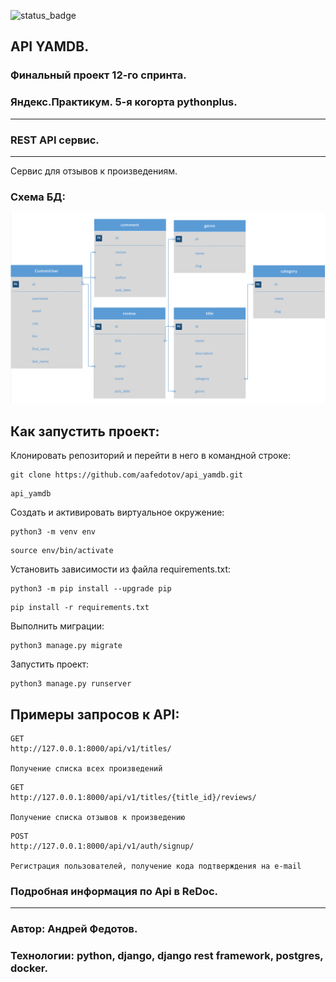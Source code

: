 ![status_badge](https://github.com/aafedotov/yamdb_final/actions/workflows/yamdb_workflow.yml/badge.svg)

## API YAMDB.
### Финальный проект 12-го спринта.
### Яндекс.Практикум. 5-я когорта pythonplus.
___
### REST API сервис.

___
Сервис для отзывов к произведениям.

### Схема БД:
![img.png](img.png)

## Как запустить проект:

Клонировать репозиторий и перейти в него в командной строке:

```
git clone https://github.com/aafedotov/api_yamdb.git
```

```
api_yamdb
```

Cоздать и активировать виртуальное окружение:

```
python3 -m venv env
```

```
source env/bin/activate
```

Установить зависимости из файла requirements.txt:

```
python3 -m pip install --upgrade pip
```

```
pip install -r requirements.txt
```

Выполнить миграции:

```
python3 manage.py migrate
```

Запустить проект:

```
python3 manage.py runserver
```

## Примеры запросов к API:

```angular2html
GET
http://127.0.0.1:8000/api/v1/titles/

Получение списка всех произведений
```

```angular2html
GET
http://127.0.0.1:8000/api/v1/titles/{title_id}/reviews/

Получение списка отзывов к произведению
```

```angular2html
POST
http://127.0.0.1:8000/api/v1/auth/signup/

Регистрация пользователей, получение кода подтверждения на e-mail
```

### Подробная информация по Api в ReDoc.
___
### Автор: Андрей Федотов.
### Технологии: python, django, django rest framework, postgres, docker.
